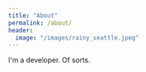 ```yaml
---
title: "About"
permalink: /about/
header:
  image: "/images/rainy_seattle.jpeg"
---
```


I'm a developer. Of sorts. 
